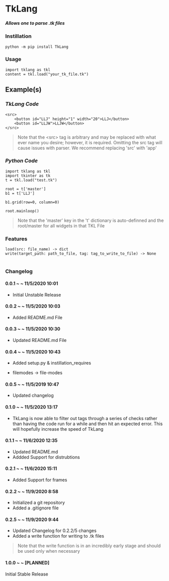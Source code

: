 
# TkLang
##### *Allows one to parse .tk files*

### Instillation
    python -m pip install TkLang

### Usage
    import tklang as tkl
    content = tkl.load("your_tk_file.tk")

## Example(s)

### _TkLang Code_
    <src>
        <button id="LLJ" height="1" width="20">LLJ</button>
        <button id="LLJW">LLJW</button>
    </src>
> Note that the <src\> tag is arbitrary and may be replaced with what ever name you desire; however, it is required. Omitting the src tag will cause issues with parser. We recommend replacing 'src' with 'app'
### _Python Code_
    import tklang as tkl
    import tkinter as tk
    t = tkl.load("test.tk")

    root = t['master']
    b1 = t['LLJ']

    b1.grid(row=0, column=0)

    root.mainloop()

> Note that the 'master' key in the 't' dictionary is auto-definned and the root/master for all widgets in that TKL File


### Features
    load(src: file_name) -> dict
    write(target_path: path_to_file, tag: tag_to_write_to_file) -> None

#

### Changelog

#### 0.0.1 ~ ~ 11/5/2020 10:01
* Initial Unstable Release

#### 0.0.2 ~ ~ 11/5/2020 10:03
* Added README.md File

#### 0.0.3 ~ ~ 11/5/2020 10:30
* Updated README.md File

#### 0.0.4 ~ ~ 11/5/2020 10:43
* Added setup.py & instillation_requires

* filemodes -> file-modes

#### 0.0.5 ~ ~ 11/5/2019 10:47
* Updated changelog

#### 0.1.0 ~ ~ 11/5/2020 13:17
* TkLang is now able to filter out tags through a series of checks rather than having the code run for a while and then hit an expected error. This will hopefully increase the speed of TkLang

#### 0.1.1 ~ ~ 11/6/2020 12:35
* Updated README.md
* Addded Support for distrubtions

#### 0.2.1 ~ ~ 11/6/2020 15:11
* Added Support for frames

#### 0.2.2 ~ ~ 11/9/2020 8:58
* Initialized a git repository
* Added a .gitignore file

#### 0.2.5 ~ ~ 11/9/2020 9:44
* Updated Changelog for 0.2.2/5 changes
* Added a write function for writing to .tk files
> Note that the write function is in an incredibly early stage and should be used only when necessary

#### 1.0.0 ~ ~ [PLANNED]
Initial Stable Release